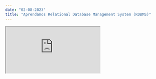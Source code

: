 ```yaml
---
date: "02-08-2023"
title: "Aprendamos Relational Database Management System (RDBMS)"
---
```

<iframe src="https://www.youtube.com/embed/mzD5JtSCMEY" allowfullscreen></iframe>
